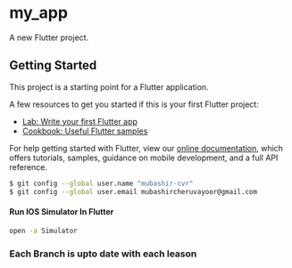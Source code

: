 # my_app

A new Flutter project.

## Getting Started

This project is a starting point for a Flutter application.

A few resources to get you started if this is your first Flutter project:

- [Lab: Write your first Flutter app](https://flutter.dev/docs/get-started/codelab)
- [Cookbook: Useful Flutter samples](https://flutter.dev/docs/cookbook)

For help getting started with Flutter, view our
[online documentation](https://flutter.dev/docs), which offers tutorials,
samples, guidance on mobile development, and a full API reference.

```bash
$ git config --global user.name "mubashir-cvr"
$ git config --global user.email mubashircheruvayoor@gmail.com
````

#### Run IOS Simulator In Flutter

```bash
open -a Simulator
```

### Each Branch is upto date with each leason 
